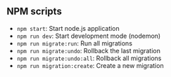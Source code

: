 ## NPM scripts

- `npm start`: Start node.js application
- `npm run dev`: Start development mode (nodemon)
- `npm run migrate:run`: Run all migrations
- `npm run migrate:undo`: Rollback the last migration
- `npm run migrate:undo:all`: Rollback all migrations
- `npm run migration:create`: Create a new migration

